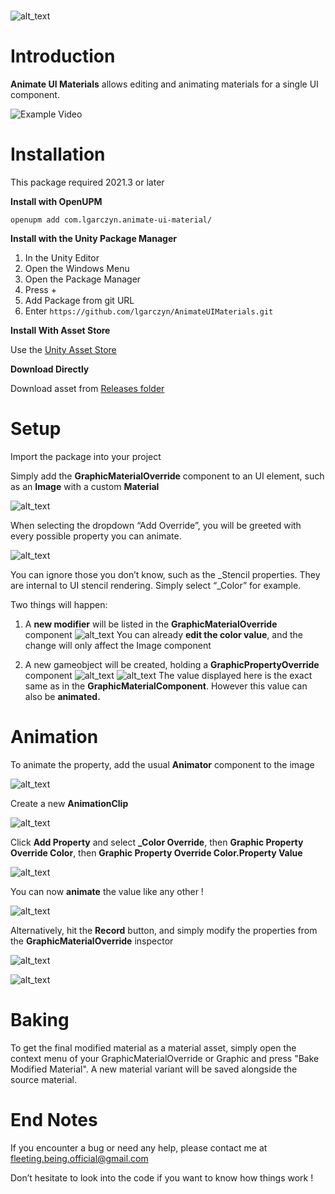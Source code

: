 # 

![alt_text](images/image1.png "image_tooltip")

# Introduction

**Animate UI Materials** allows editing and animating materials for a single UI component.

![Example Video](images/video-1-3-0.gif "video_tooltip")

# Installation

This package required 2021.3 or later

**Install with OpenUPM**

`openupm add com.lgarczyn.animate-ui-material/`

**Install with the Unity Package Manager**

 1. In the Unity Editor
 1. Open the Windows Menu
 2. Open the Package Manager
 3. Press +
 4. Add Package from git URL
 5. Enter `https://github.com/lgarczyn/AnimateUIMaterials.git`

**Install With Asset Store**

 Use the [Unity Asset Store](https://assetstore.unity.com/packages/2d/gui/animate-ui-materials-253197)

**Download Directly**

  Download asset from [Releases folder](https://github.com/lgarczyn/AnimateUIMaterials/tree/main/Releases)

# Setup

Import the package into your project

Simply add the **GraphicMaterialOverride** component to an UI element, such as an **Image** with a custom **Material**

![alt_text](images/image3.png "image_tooltip")

When selecting the dropdown “Add Override”, you will be greeted with every possible property you can animate.

![alt_text](images/image4.png "image_tooltip")

You can ignore those you don’t know, such as the _Stencil properties. They are internal to UI stencil rendering. Simply select “_Color” for example.

Two things will happen:

1. A **new modifier** will be listed in the **GraphicMaterialOverride** component
![alt_text](images/image5.png "image_tooltip")
You can already **edit the color value**, and the change will only affect the Image component

2. A new gameobject will be created, holding a **GraphicPropertyOverride** component
![alt_text](images/image6.png "image_tooltip")
![alt_text](images/image7.png "image_tooltip")
The value displayed here is the exact same as in the **GraphicMaterialComponent**. However this value can also be **animated.**

# Animation

To animate the property, add the usual **Animator** component to the image


![alt_text](images/image8.png "image_tooltip")


Create a new **AnimationClip**


![alt_text](images/image9.png "image_tooltip")


Click **Add Property** and select **_Color Override**, then **Graphic Property Override Color**, then **Graphic Property Override Color.Property Value**


![alt_text](images/image10.png "image_tooltip")


You can now **animate** the value like any other !


![alt_text](images/image11.png "image_tooltip")


Alternatively, hit the **Record** button, and simply modify the properties from the **GraphicMaterialOverride** inspector

![alt_text](images/image12.png "image_tooltip")


![alt_text](images/image13.png "image_tooltip")

# Baking

To get the final modified material as a material asset, simply open the context menu of your GraphicMaterialOverride or Graphic and press "Bake Modified Material". A new material variant will be saved alongside the source material.

# End Notes

If you encounter a bug or need any help, please contact me at [fleeting.being.official@gmail.com](mailto:fleeting.being.official@gmail.com)

Don’t hesitate to look into the code if you want to know how things work !
